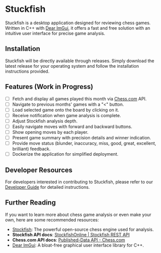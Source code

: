 # Stuckfish

Stuckfish is a desktop application designed for reviewing chess games. Written in C++ with [Dear ImGui](https://github.com/ocornut/imgui), it offers a fast and free solution with an intuitive user interface for precise game analysis.

## **Installation**

Stuckfish will be directly available through releases. Simply download the latest release for your operating system and follow the installation instructions provided.

## **Features (Work in Progress)**

- [ ] Fetch and display all games played this month via [Chess.com](http://chess.com/) API.
- [ ] Navigate to previous months' games with a "<" button.
- [ ] Load selected game onto the board by clicking on it.
- [ ] Receive notification when game analysis is complete.
- [ ] Adjust Stockfish analysis depth.
- [ ] Easily navigate moves with forward and backward buttons.
- [ ] Show opening moves by each player.
- [ ] Present game summary with precision details and winner indication.
- [ ] Provide move status (blunder, inaccuracy, miss, good, great, excellent, brilliant) feedback.
- [ ] Dockerize the application for simplified deployment.

## **Developer Resources**

For developers interested in contributing to Stuckfish, please refer to our [Developer Guide](https://github.com/4bitWise/stuckfish/blob/df5ee6ae88f429ead5d492ca5fafa7a81d9ea444/DEV_GUIDE.md) for detailed instructions.

## **Further Reading**

If you want to learn more about chess game analysis or even make your own, here are some recommended resources:

- [Stockfish](https://stockfishchess.org/): The powerful open-source chess engine used for analysis.
- **Stockfish API docs**: [StockfishOnline | Stockfish REST API](https://stockfish.online/docs.php)
- **Chess.com API docs**: [Published-Data API - Chess.com](https://www.chess.com/news/view/published-data-api)
- [Dear ImGui](https://github.com/ocornut/imgui): A bloat-free graphical user interface library for C++.
